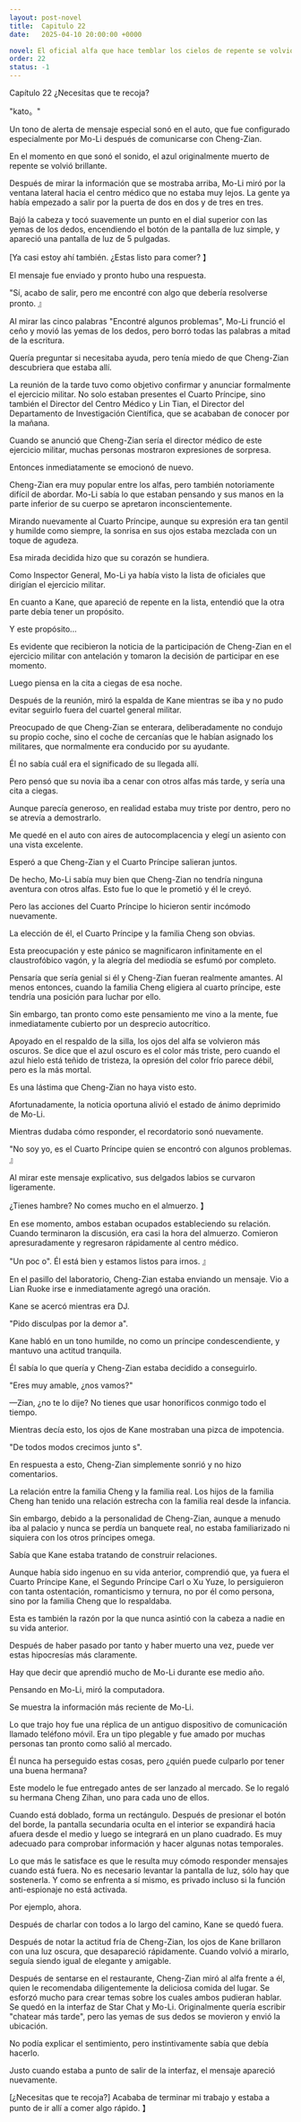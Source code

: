 ```yaml
---
layout: post-novel
title:  Capitulo 22
date:   2025-04-10 20:00:00 +0000

novel: El oficial alfa que hace temblar los cielos de repente se volvió dulce
order: 22
status: -1
---
```


Capítulo 22 ¿Necesitas que te recoja?

"kato。"

Un tono de alerta de mensaje especial sonó en el auto, que fue configurado especialmente por Mo-Li después de comunicarse con Cheng-Zian.

En el momento en que sonó el sonido, el azul originalmente muerto de repente se volvió brillante.

Después de mirar la información que se mostraba arriba, Mo-Li miró por la ventana lateral hacia el centro médico que no estaba muy lejos. La gente ya había empezado a salir por la puerta de dos en dos y de tres en tres.

Bajó la cabeza y tocó suavemente un punto en el dial superior con las yemas de los dedos, encendiendo el botón de la pantalla de luz simple, y apareció una pantalla de luz de 5 pulgadas.

[Ya casi estoy ahí también. ¿Estas listo para comer? 】

El mensaje fue enviado y pronto hubo una respuesta.

"Sí, acabo de salir, pero me encontré con algo que debería resolverse pronto. 』

Al mirar las cinco palabras "Encontré algunos problemas", Mo-Li frunció el ceño y movió las yemas de los dedos, pero borró todas las palabras a mitad de la escritura.

Quería preguntar si necesitaba ayuda, pero tenía miedo de que Cheng-Zian descubriera que estaba allí.

La reunión de la tarde tuvo como objetivo confirmar y anunciar formalmente el ejercicio militar. No solo estaban presentes el Cuarto Príncipe, sino también el Director del Centro Médico y Lin Tian, el Director del Departamento de Investigación Científica, que se acababan de conocer por la mañana.

Cuando se anunció que Cheng-Zian sería el director médico de este ejercicio militar, muchas personas mostraron expresiones de sorpresa.

Entonces inmediatamente se emocionó de nuevo.

Cheng-Zian era muy popular entre los alfas, pero también notoriamente difícil de abordar. Mo-Li sabía lo que estaban pensando y sus manos en la parte inferior de su cuerpo se apretaron inconscientemente.

Mirando nuevamente al Cuarto Príncipe, aunque su expresión era tan gentil y humilde como siempre, la sonrisa en sus ojos estaba mezclada con un toque de agudeza.

Esa mirada decidida hizo que su corazón se hundiera.

Como Inspector General, Mo-Li ya había visto la lista de oficiales que dirigían el ejercicio militar.

En cuanto a Kane, que apareció de repente en la lista, entendió que la otra parte debía tener un propósito.

Y este propósito...

Es evidente que recibieron la noticia de la participación de Cheng-Zian en el ejercicio militar con antelación y tomaron la decisión de participar en ese momento.

Luego piensa en la cita a ciegas de esa noche.

Después de la reunión, miró la espalda de Kane mientras se iba y no pudo evitar seguirlo fuera del cuartel general militar.

Preocupado de que Cheng-Zian se enterara, deliberadamente no condujo su propio coche, sino el coche de cercanías que le habían asignado los militares, que normalmente era conducido por su ayudante.

Él no sabía cuál era el significado de su llegada allí.

Pero pensó que su novia iba a cenar con otros alfas más tarde, y sería una cita a ciegas.

Aunque parecía generoso, en realidad estaba muy triste por dentro, pero no se atrevía a demostrarlo.

Me quedé en el auto con aires de autocomplacencia y elegí un asiento con una vista excelente.

Esperó a que Cheng-Zian y el Cuarto Príncipe salieran juntos.

De hecho, Mo-Li sabía muy bien que Cheng-Zian no tendría ninguna aventura con otros alfas. Esto fue lo que le prometió y él le creyó.

Pero las acciones del Cuarto Príncipe lo hicieron sentir incómodo nuevamente.

La elección de él, el Cuarto Príncipe y la familia Cheng son obvias.

Esta preocupación y este pánico se magnificaron infinitamente en el claustrofóbico vagón, y la alegría del mediodía se esfumó por completo.

Pensaría que sería genial si él y Cheng-Zian fueran realmente amantes. Al menos entonces, cuando la familia Cheng eligiera al cuarto príncipe, este tendría una posición para luchar por ello.

Sin embargo, tan pronto como este pensamiento me vino a la mente, fue inmediatamente cubierto por un desprecio autocrítico.

Apoyado en el respaldo de la silla, los ojos del alfa se volvieron más oscuros. Se dice que el azul oscuro es el color más triste, pero cuando el azul hielo está teñido de tristeza, la opresión del color frío parece débil, pero es la más mortal.

Es una lástima que Cheng-Zian no haya visto esto.

Afortunadamente, la noticia oportuna alivió el estado de ánimo deprimido de Mo-Li.

Mientras dudaba cómo responder, el recordatorio sonó nuevamente.

"No soy yo, es el Cuarto Príncipe quien se encontró con algunos problemas. 』

Al mirar este mensaje explicativo, sus delgados labios se curvaron ligeramente.

¿Tienes hambre? No comes mucho en el almuerzo. 】

En ese momento, ambos estaban ocupados estableciendo su relación. Cuando terminaron la discusión, era casi la hora del almuerzo. Comieron apresuradamente y regresaron rápidamente al centro médico.

"Un poc o". Él está bien y estamos listos para irnos. 』

En el pasillo del laboratorio, Cheng-Zian estaba enviando un mensaje. Vio a Lian Ruoke irse e inmediatamente agregó una oración.

Kane se acercó mientras era DJ.

"Pido disculpas por la demor a".

Kane habló en un tono humilde, no como un príncipe condescendiente, y mantuvo una actitud tranquila.

Él sabía lo que quería y Cheng-Zian estaba decidido a conseguirlo.

"Eres muy amable, ¿nos vamos?"

—Zian, ¿no te lo dije? No tienes que usar honoríficos conmigo todo el tiempo.

Mientras decía esto, los ojos de Kane mostraban una pizca de impotencia.

"De todos modos crecimos junto s".

En respuesta a esto, Cheng-Zian simplemente sonrió y no hizo comentarios.

La relación entre la familia Cheng y la familia real. Los hijos de la familia Cheng han tenido una relación estrecha con la familia real desde la infancia.

Sin embargo, debido a la personalidad de Cheng-Zian, aunque a menudo iba al palacio y nunca se perdía un banquete real, no estaba familiarizado ni siquiera con los otros príncipes omega.

Sabía que Kane estaba tratando de construir relaciones.

Aunque había sido ingenuo en su vida anterior, comprendió que, ya fuera el Cuarto Príncipe Kane, el Segundo Príncipe Carl o Xu Yuze, lo persiguieron con tanta ostentación, romanticismo y ternura, no por él como persona, sino por la familia Cheng que lo respaldaba.

Esta es también la razón por la que nunca asintió con la cabeza a nadie en su vida anterior.

Después de haber pasado por tanto y haber muerto una vez, puede ver estas hipocresías más claramente.

Hay que decir que aprendió mucho de Mo-Li durante ese medio año.

Pensando en Mo-Li, miró la computadora.

Se muestra la información más reciente de Mo-Li.

Lo que trajo hoy fue una réplica de un antiguo dispositivo de comunicación llamado teléfono móvil. Era un tipo plegable y fue amado por muchas personas tan pronto como salió al mercado.

Él nunca ha perseguido estas cosas, pero ¿quién puede culparlo por tener una buena hermana?

Este modelo le fue entregado antes de ser lanzado al mercado. Se lo regaló su hermana Cheng Zihan, uno para cada uno de ellos.

Cuando está doblado, forma un rectángulo. Después de presionar el botón del borde, la pantalla secundaria oculta en el interior se expandirá hacia afuera desde el medio y luego se integrará en un plano cuadrado. Es muy adecuado para comprobar información y hacer algunas notas temporales.

Lo que más le satisface es que le resulta muy cómodo responder mensajes cuando está fuera. No es necesario levantar la pantalla de luz, sólo hay que sostenerla. Y como se enfrenta a sí mismo, es privado incluso si la función anti-espionaje no está activada.

Por ejemplo, ahora.

Después de charlar con todos a lo largo del camino, Kane se quedó fuera.

Después de notar la actitud fría de Cheng-Zian, los ojos de Kane brillaron con una luz oscura, que desapareció rápidamente. Cuando volvió a mirarlo, seguía siendo igual de elegante y amigable.

Después de sentarse en el restaurante, Cheng-Zian miró al alfa frente a él, quien le recomendaba diligentemente la deliciosa comida del lugar. Se esforzó mucho para crear temas sobre los cuales ambos pudieran hablar. Se quedó en la interfaz de Star Chat y Mo-Li. Originalmente quería escribir "chatear más tarde", pero las yemas de sus dedos se movieron y envió la ubicación.

No podía explicar el sentimiento, pero instintivamente sabía que debía hacerlo.

Justo cuando estaba a punto de salir de la interfaz, el mensaje apareció nuevamente.

[¿Necesitas que te recoja?] Acababa de terminar mi trabajo y estaba a punto de ir allí a comer algo rápido. 】






